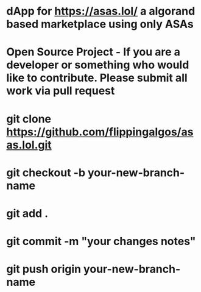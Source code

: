 # dApp for https://asas.lol/  a algorand based marketplace using only ASAs

# Open Source Project - If you are a developer or something who would like to contribute. Please submit all work via pull request

# git clone https://github.com/flippingalgos/asas.lol.git
# git checkout -b your-new-branch-name
# git add .
# git commit -m "your changes notes"
# git push origin your-new-branch-name




